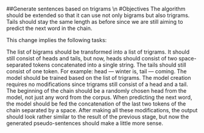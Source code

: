 ##Generate sentences based on trigrams \n
#Objectives
The algorithm should be extended so that it can use not only bigrams but also trigrams. Tails should stay the same length as before since we are still aiming to predict the next word in the chain.

This change implies the following tasks:

The list of bigrams should be transformed into a list of trigrams. It should still consist of heads and tails, but now, heads should consist of two space-separated tokens concatenated into a single string. The tails should still consist of one token. For example: head — winter is, tail — coming.
The model should be trained based on the list of trigrams. The model creation requires no modifications since trigrams still consist of a head and a tail.
The beginning of the chain should be a randomly chosen head from the model, not just any word from the corpus.
When predicting the next word, the model should be fed the concatenation of the last two tokens of the chain separated by a space.
After making all these modifications, the output should look rather similar to the result of the previous stage, but now the generated pseudo-sentences should make a little more sense.
